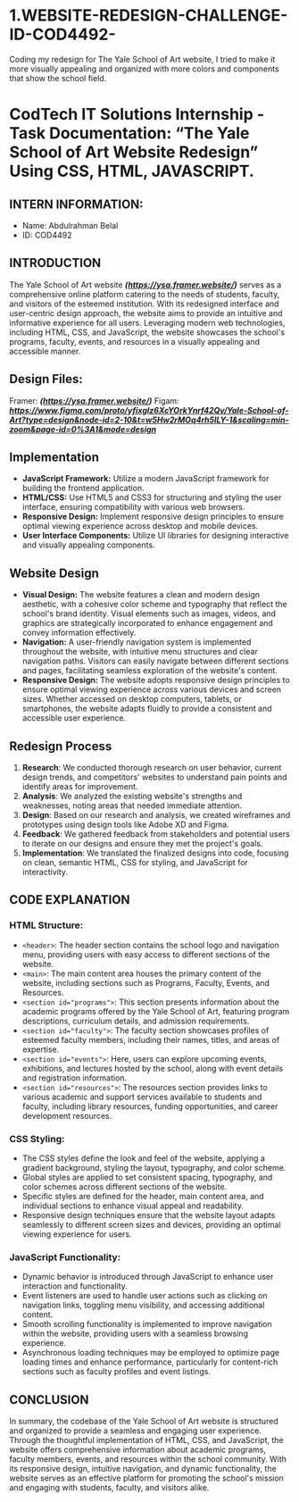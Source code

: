 # 1.WEBSITE-REDESIGN-CHALLENGE-ID-COD4492-
Coding my redesign for The Yale School of Art website, I tried to make it more visually appealing and organized with more colors and components that show the school field.

# CodTech IT Solutions Internship - Task Documentation: “The Yale School of Art Website Redesign” Using CSS, HTML, JAVASCRIPT.

## INTERN INFORMATION:
- Name: Abdulrahman Belal
- ID: COD4492

## INTRODUCTION
The Yale School of Art website ***(https://ysa.framer.website/)*** serves as a comprehensive online platform catering to the needs of students, faculty, and visitors of the esteemed institution. With its redesigned interface and user-centric design approach, the website aims to provide an intuitive and informative experience for all users. Leveraging modern web technologies, including HTML, CSS, and JavaScript, the website showcases the school's programs, faculty, events, and resources in a visually appealing and accessible manner.

## Design Files:
Framer: _**(https://ysa.framer.website/)**_
Figam: _**https://www.figma.com/proto/yfixglz6XcYOrkYnrf42Qv/Yale-School-of-Art?type=design&node-id=2-10&t=w5Hw2rMOq4rh5ILY-1&scaling=min-zoom&page-id=0%3A1&mode=design**_

## Implementation
- **JavaScript Framework:** Utilize a modern JavaScript framework for building the frontend application.
- **HTML/CSS:** Use HTML5 and CSS3 for structuring and styling the user interface, ensuring compatibility with various web browsers.
- **Responsive Design:** Implement responsive design principles to ensure optimal viewing experience across desktop and mobile devices.
- **User Interface Components:** Utilize UI libraries for designing interactive and visually appealing components.

## Website Design
- **Visual Design:** The website features a clean and modern design aesthetic, with a cohesive color scheme and typography that reflect the school's brand identity. Visual elements such as images, videos, and graphics are strategically incorporated to enhance engagement and convey information effectively.
- **Navigation:** A user-friendly navigation system is implemented throughout the website, with intuitive menu structures and clear navigation paths. Visitors can easily navigate between different sections and pages, facilitating seamless exploration of the website's content.
- **Responsive Design:** The website adopts responsive design principles to ensure optimal viewing experience across various devices and screen sizes. Whether accessed on desktop computers, tablets, or smartphones, the website adapts fluidly to provide a consistent and accessible user experience.

## Redesign Process
1. **Research**: We conducted thorough research on user behavior, current design trends, and competitors' websites to understand pain points and identify areas for improvement.
2. **Analysis**: We analyzed the existing website's strengths and weaknesses, noting areas that needed immediate attention.
3. **Design**: Based on our research and analysis, we created wireframes and prototypes using design tools like Adobe XD and Figma.
4. **Feedback**: We gathered feedback from stakeholders and potential users to iterate on our designs and ensure they met the project's goals.
5. **Implementation**: We translated the finalized designs into code, focusing on clean, semantic HTML, CSS for styling, and JavaScript for interactivity.

## CODE EXPLANATION
### HTML Structure:
- `<header>`: The header section contains the school logo and navigation menu, providing users with easy access to different sections of the website.
- `<main>`: The main content area houses the primary content of the website, including sections such as Programs, Faculty, Events, and Resources.
- `<section id="programs">`: This section presents information about the academic programs offered by the Yale School of Art, featuring program descriptions, curriculum details, and admission requirements.
- `<section id="faculty">`: The faculty section showcases profiles of esteemed faculty members, including their names, titles, and areas of expertise.
- `<section id="events">`: Here, users can explore upcoming events, exhibitions, and lectures hosted by the school, along with event details and registration information.
- `<section id="resources">`: The resources section provides links to various academic and support services available to students and faculty, including library resources, funding opportunities, and career development resources.

### CSS Styling:
- The CSS styles define the look and feel of the website, applying a gradient background, styling the layout, typography, and color scheme.
- Global styles are applied to set consistent spacing, typography, and color schemes across different sections of the website.
- Specific styles are defined for the header, main content area, and individual sections to enhance visual appeal and readability.
- Responsive design techniques ensure that the website layout adapts seamlessly to different screen sizes and devices, providing an optimal viewing experience for users.

### JavaScript Functionality:
- Dynamic behavior is introduced through JavaScript to enhance user interaction and functionality.
- Event listeners are used to handle user actions such as clicking on navigation links, toggling menu visibility, and accessing additional content.
- Smooth scrolling functionality is implemented to improve navigation within the website, providing users with a seamless browsing experience.
- Asynchronous loading techniques may be employed to optimize page loading times and enhance performance, particularly for content-rich sections such as faculty profiles and event listings.

## CONCLUSION
In summary, the codebase of the Yale School of Art website is structured and organized to provide a seamless and engaging user experience. Through the thoughtful implementation of HTML, CSS, and JavaScript, the website offers comprehensive information about academic programs, faculty members, events, and resources within the school community. With its responsive design, intuitive navigation, and dynamic functionality, the website serves as an effective platform for promoting the school's mission and engaging with students, faculty, and visitors alike.
